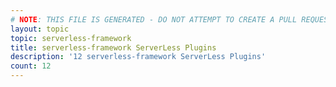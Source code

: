 ```yaml
---
# NOTE: THIS FILE IS GENERATED - DO NOT ATTEMPT TO CREATE A PULL REQUEST TO UPDATE THE DATA. 
layout: topic
topic: serverless-framework
title: serverless-framework ServerLess Plugins
description: '12 serverless-framework ServerLess Plugins'
count: 12
---
```

